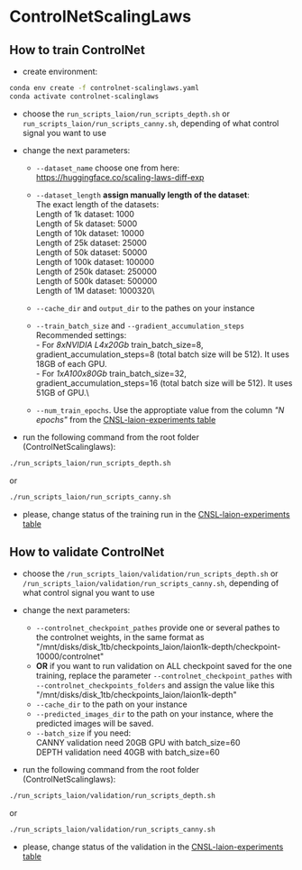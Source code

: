 # ControlNetScalingLaws

## How to train ControlNet
- create environment:
```bash
conda env create -f controlnet-scalinglaws.yaml
conda activate controlnet-scalinglaws
```

- choose the `run_scripts_laion/run_scripts_depth.sh` or  `run_scripts_laion/run_scripts_canny.sh`, depending of what control signal you want to use
- change the next parameters:
    - `--dataset_name` choose one from here: https://huggingface.co/scaling-laws-diff-exp 
    - `--dataset_length` **assign manually length of the dataset**: \
        The exact length of the datasets: \
        Length of 1k dataset: 1000 \
        Length of 5k dataset: 5000\
        Length of 10k dataset: 10000\
        Length of 25k dataset: 25000\
        Length of 50k dataset: 50000\
        Length of 100k dataset: 100000\
        Length of 250k dataset: 250000\
        Length of 500k dataset: 500000\
        Length of 1M dataset: 1000320\

    - `--cache_dir` and `output_dir` to the pathes on your instance
    - `--train_batch_size` and `--gradient_accumulation_steps`\
        Recommended settings:\
            - For *8xNVIDIA L4x20Gb* train_batch_size=8, gradient_accumulation_steps=8 (total batch size will be 512). It uses 18GB of each GPU.\
            - For *1xA100x80Gb* train_batch_size=32, gradient_accumulation_steps=16 (total batch size will be 512).  It uses 51GB of GPU.\

    - `--num_train_epochs`. Use the approptiate value from the column *"N epochs"* from the [CNSL-laion-experiments table](https://docs.google.com/spreadsheets/d/12bNp6eeGgbk5-dIs7k14o6D3QN097ezFrFxOkJutdXQ/edit#gid=0) 

- run the following command from the root folder (ControlNetScalinglaws):
```bash
./run_scripts_laion/run_scripts_depth.sh
```
or 
```bash
./run_scripts_laion/run_scripts_canny.sh
```
- please, change status of the training run in the [CNSL-laion-experiments table](https://docs.google.com/spreadsheets/d/12bNp6eeGgbk5-dIs7k14o6D3QN097ezFrFxOkJutdXQ/edit#gid=0)


## How to validate ControlNet
- choose the `/run_scripts_laion/validation/run_scripts_depth.sh` or  `/run_scripts_laion/validation/run_scripts_canny.sh`, depending of what control signal you want to use
- change the next parameters:
    - `--controlnet_checkpoint_pathes` provide one or several pathes to the controlnet weights, in the same format as "/mnt/disks/disk_1tb/checkpoints_laion/laion1k-depth/checkpoint-10000/controlnet"
    - **OR** if you want to run validation on ALL checkpoint saved for the one training, replace the parameter `--controlnet_checkpoint_pathes` with `--controlnet_checkpoints_folders` and assign the value like this "/mnt/disks/disk_1tb/checkpoints_laion/laion1k-depth"
    - `--cache_dir` to the path on your instance
    - `--predicted_images_dir` to the path on your instance, where the predicted images will be saved.
    - `--batch_size` if you need:\
        CANNY validation need 20GB GPU with batch_size=60\
        DEPTH validation need 40GB with batch_size=60

- run the following command from the root folder (ControlNetScalinglaws):
```bash
./run_scripts_laion/validation/run_scripts_depth.sh
```
or 
```bash
./run_scripts_laion/validation/run_scripts_canny.sh
```
- please, change status of the validation in the [CNSL-laion-experiments table](https://docs.google.com/spreadsheets/d/12bNp6eeGgbk5-dIs7k14o6D3QN097ezFrFxOkJutdXQ/edit#gid=0)
